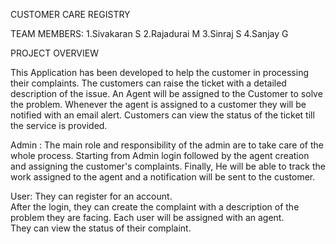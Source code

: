 CUSTOMER CARE REGISTRY

TEAM MEMBERS:
   1.Sivakaran S
   2.Rajadurai M
   3.Sinraj S
   4.Sanjay G
   
PROJECT OVERVIEW
   
This Application has been developed to help the customer in processing their complaints. 
The customers can raise the ticket with a detailed description of the issue. 
An Agent will be assigned to the Customer to solve the problem. 
Whenever the agent is assigned to a customer they will be notified with an email alert. 
Customers can view the status of the ticket till the service is provided.



Admin : The main role and responsibility of the admin are to take care of the whole process. 
Starting from Admin login followed by the agent creation and assigning the customer's complaints. 
Finally, He will be able to track the work assigned to the agent and a notification will be sent to the customer.




User: They can register for an account.  
After the login, they can create the complaint with a description of the problem they are facing. 
Each user will be assigned with an agent.  
They can view the status of their complaint.

